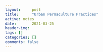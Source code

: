 ```yaml
---
layout:     post
title:      "Urban Permaculture Practices"
active: notes
date:       2021-03-25
header-img: 
tags: []
categories: []
comments: false
---
```

